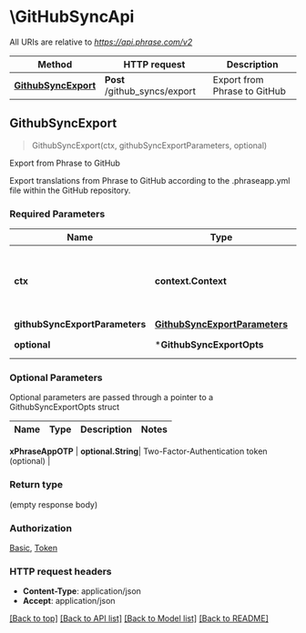# \GitHubSyncApi

All URIs are relative to *https://api.phrase.com/v2*

Method | HTTP request | Description
------------- | ------------- | -------------
[**GithubSyncExport**](GitHubSyncApi.md#GithubSyncExport) | **Post** /github_syncs/export | Export from Phrase to GitHub



## GithubSyncExport

> GithubSyncExport(ctx, githubSyncExportParameters, optional)

Export from Phrase to GitHub

Export translations from Phrase to GitHub according to the .phraseapp.yml file within the GitHub repository.

### Required Parameters


Name | Type | Description  | Notes
------------- | ------------- | ------------- | -------------
**ctx** | **context.Context** | context for authentication, logging, cancellation, deadlines, tracing, etc.
**githubSyncExportParameters** | [**GithubSyncExportParameters**](GithubSyncExportParameters.md)|  | 
 **optional** | ***GithubSyncExportOpts** | optional parameters | nil if no parameters

### Optional Parameters

Optional parameters are passed through a pointer to a GithubSyncExportOpts struct


Name | Type | Description  | Notes
------------- | ------------- | ------------- | -------------

 **xPhraseAppOTP** | **optional.String**| Two-Factor-Authentication token (optional) | 

### Return type

 (empty response body)

### Authorization

[Basic](../README.md#Basic), [Token](../README.md#Token)

### HTTP request headers

- **Content-Type**: application/json
- **Accept**: application/json

[[Back to top]](#) [[Back to API list]](../README.md#documentation-for-api-endpoints)
[[Back to Model list]](../README.md#documentation-for-models)
[[Back to README]](../README.md)

